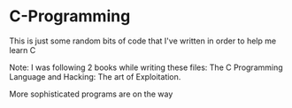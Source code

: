# C-Programming
This is just some random bits of code that I've written in order to help me learn C 

Note: I was following 2 books while writing these files: The C Programming Language and Hacking: The art of Exploitation. 

More sophisticated programs are on the way 
